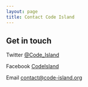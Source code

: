 ```yaml
---
layout: page
title: Contact Code Island
---
```


## Get in touch

Twitter [@Code_Island](http://twitter.com/Code_Island)

Facebook [CodeIsland](http://facebook.com/group/CodeIsland)

Email [contact@code-island.org](mailto:contact@code-island.org)
